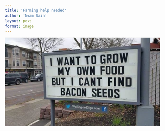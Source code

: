 ```yaml
---
title: 'Farming help needed'
author: 'Noam Sain'
layout: post
format: image
---
```


![](/assets/2018/04/bacon-seeds.jpg)